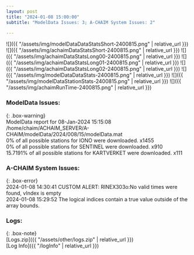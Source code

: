 ```yaml
---
layout: post
title: "2024-01-08 15:00:00"
subtitle: "ModelData Issues: 3; A-CHAIM System Issues: 2"

---
```


![]({{ "/assets/img/modelDataDataStatsShort-2400815.png" | relative_url }})
![]({{ "/assets/img/achaimDataStatsShort-2400815.png" | relative_url }})
![]({{ "/assets/img/achaimDataStatsLong00-2400815.png" | relative_url }})
![]({{ "/assets/img/achaimDataStatsLong01-2400815.png" | relative_url }})
![]({{ "/assets/img/achaimDataStatsLong02-2400815.png" | relative_url }})
![]({{ "/assets/img/modelDataDataStats-2400815.png" | relative_url }})
![]({{ "/assets/img/modelDataStationStats-2400815.png" | relative_url }})
![]({{ "/assets/img/achaimRunTime-2400815.png" | relative_url }})


### ModelData Issues:  
  
{: .box-warning}  
 ModelData report for 08-Jan-2024 15:15:08   
 /home/chaim/ACHAIM_SERVER/A-CHAIM/modelData/2024/008/15/modelData.mat   
 0% of all possible stations for IONO were downloaded. x1455   
 0% of all possible stations for SENTINEL were downloaded. x910   
 15.7191% of all possible stations for KARTVERKET were downloaded. x111   
  
### A-CHAIM System Issues:  
  
{: .box-error}  
2024-01-08 14:30:41 CUSTOM ALERT: RINEX303o:No valid times were found, vIndex is empty  
2024-01-08 15:29:52 The logical indices contain a true value outside of the array bounds.  

### Logs:  
  
{: .box-note}  
[Logs.zip]({{ "/assets/other/logs.zip" | relative_url }})  
[Log Info]({{ "/logInfo" | relative_url }})  
